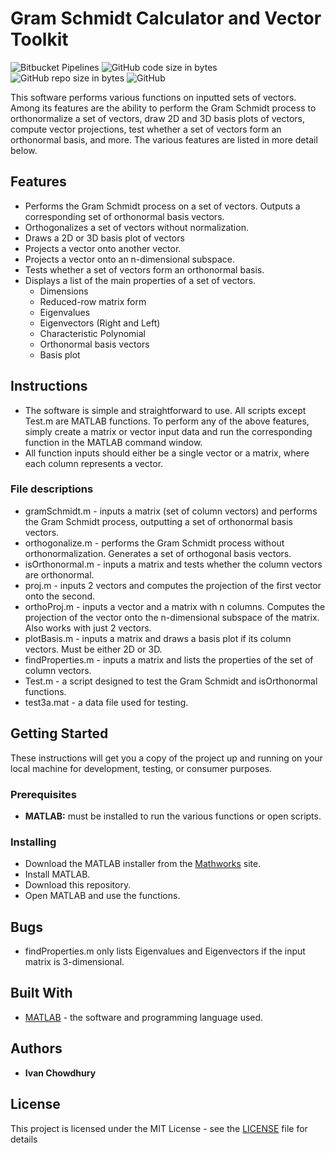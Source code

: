 # Gram Schmidt Calculator and Vector Toolkit
![Bitbucket Pipelines](https://img.shields.io/bitbucket/pipelines/atlassian/adf-builder-javascript.svg) ![GitHub code size in bytes](https://img.shields.io/badge/code%20size-4.92kB-blue.svg?longCache=true&style=plastic)  ![GitHub repo size in bytes](https://img.shields.io/badge/repo%20size-7.33MB-blue.svg?longCache=true&style=plastic) ![GitHub](https://img.shields.io/github/license/mashape/apistatus.svg?style=plastic)

This software performs various functions on inputted sets of vectors. Among its features are the ability to perform the Gram Schmidt process to orthonormalize a set of vectors, draw 2D and 3D basis plots of vectors, compute vector projections, test whether a set of vectors form an orthonormal basis, and more. The various features are listed in more detail below.

## Features

- Performs the Gram Schmidt process on a set of vectors. Outputs a corresponding set of orthonormal basis vectors.
- Orthogonalizes a set of vectors without normalization.
- Draws a 2D or 3D basis plot of vectors
- Projects a vector onto another vector.
- Projects a vector onto an n-dimensional subspace.
- Tests whether a set of vectors form an orthonormal basis.
- Displays a list of the main properties of a set of vectors.
	- Dimensions
	- Reduced-row matrix form
	- Eigenvalues
	- Eigenvectors (Right and Left)
	- Characteristic Polynomial
	- Orthonormal basis vectors
	- Basis plot

## Instructions

- The software is simple and straightforward to use. All scripts except Test.m are MATLAB functions. To perform any of the above features, simply create a matrix or vector input data and run the corresponding function in the MATLAB command window.
- All function inputs should either be a single vector or a matrix, where each column represents a vector.

### File descriptions
- gramSchmidt.m - inputs a matrix (set of column vectors) and performs the Gram Schmidt process, outputting a set of orthonormal basis vectors.
- orthogonalize.m - performs the Gram Schmidt process without orthonormalization. Generates a set of orthogonal basis vectors.
- isOrthonormal.m - inputs a matrix and tests whether the column vectors are orthonormal.
- proj.m - inputs 2 vectors and computes the projection of the first vector onto the second.
- orthoProj.m - inputs a vector and a matrix with n columns. Computes the projection of the vector onto the n-dimensional subspace of the matrix. Also works with just 2 vectors.
- plotBasis.m - inputs a matrix and draws a basis plot if its column vectors. Must be either 2D or 3D.
- findProperties.m - inputs a matrix and lists the properties of the set of column vectors.
- Test.m - a script designed to test the Gram Schmidt and isOrthonormal functions.
- test3a.mat - a data file used for testing.

## Getting Started

These instructions will get you a copy of the project up and running on your local machine for development, testing, or consumer purposes.

### Prerequisites

- **MATLAB:** must be installed to run the various functions or open scripts.

### Installing

- Download the MATLAB installer from the [Mathworks](https://www.mathworks.com/downloads/) site.
- Install MATLAB.
- Download this repository.
- Open MATLAB and use the functions.

## Bugs
- findProperties.m only lists Eigenvalues and Eigenvectors if the input matrix is 3-dimensional.

## Built With

* [MATLAB](https://www.mathworks.com/downloads/) - the software and programming language used.

## Authors

* **Ivan Chowdhury**

## License

This project is licensed under the MIT License - see the [LICENSE](LICENSE) file for details
